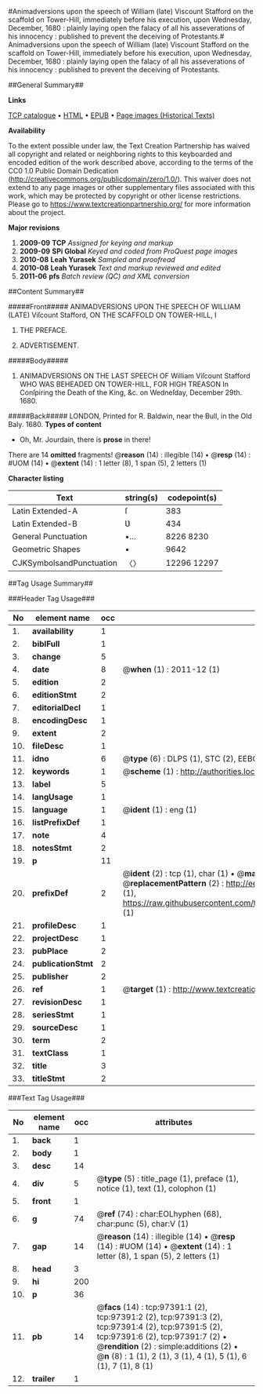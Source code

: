 #Animadversions upon the speech of William (late) Viscount Stafford on the scaffold on Tower-Hill, immediately before his execution, upon Wednesday, December, 1680 : plainly laying open the falacy of all his asseverations of his innocency : published to prevent the deceiving of Protestants.#
Animadversions upon the speech of William (late) Viscount Stafford on the scaffold on Tower-Hill, immediately before his execution, upon Wednesday, December, 1680 : plainly laying open the falacy of all his asseverations of his innocency : published to prevent the deceiving of Protestants.

##General Summary##

**Links**

[TCP catalogue](http://www.ota.ox.ac.uk/tcp/)  • 
[HTML](http://tei.it.ox.ac.uk/tcp/Texts-HTML/free/A25/A25455.html)  • 
[EPUB](http://tei.it.ox.ac.uk/tcp/Texts-EPUB/free/A25/A25455.epub) • 
[Page images (Historical Texts)](https://historicaltexts.jisc.ac.uk/eebo-13098897e)

**Availability**

To the extent possible under law, the Text Creation Partnership has waived all copyright and related or neighboring rights to this keyboarded and encoded edition of the work described above, according to the terms of the CC0 1.0 Public Domain Dedication (http://creativecommons.org/publicdomain/zero/1.0/). This waiver does not extend to any page images or other supplementary files associated with this work, which may be protected by copyright or other license restrictions. Please go to https://www.textcreationpartnership.org/ for more information about the project.

**Major revisions**

1. __2009-09__ __TCP__ *Assigned for keying and markup*
1. __2009-09__ __SPi Global__ *Keyed and coded from ProQuest page images*
1. __2010-08__ __Leah Yurasek__ *Sampled and proofread*
1. __2010-08__ __Leah Yurasek__ *Text and markup reviewed and edited*
1. __2011-06__ __pfs__ *Batch review (QC) and XML conversion*

##Content Summary##

#####Front#####
ANIMADVERSIONS UPON THE SPEECH OF WILLIAM (LATE) Viſcount Stafford, ON THE SCAFFOLD ON TOWER-HILL, I
1. THE PREFACE.

1. ADVERTISEMENT.

#####Body#####

1. ANIMADVERSIONS ON THE LAST SPEECH OF William Viſcount Stafford WHO WAS BEHEADED ON TOWER-HILL, FOR HIGH TREASON In Conſpiring the Death of the King, &c. on Wedneſday, December 29th. 1680.

#####Back#####
LONDON, Printed for R. Baldwin, near the Bull, in the Old Baly. 1680.
**Types of content**

  * Oh, Mr. Jourdain, there is **prose** in there!

There are 14 **omitted** fragments! 
 @__reason__ (14) : illegible (14)  •  @__resp__ (14) : #UOM (14)  •  @__extent__ (14) : 1 letter (8), 1 span (5), 2 letters (1)

**Character listing**


|Text|string(s)|codepoint(s)|
|---|---|---|
|Latin Extended-A|ſ|383|
|Latin Extended-B|Ʋ|434|
|General Punctuation|•…|8226 8230|
|Geometric Shapes|▪|9642|
|CJKSymbolsandPunctuation|〈〉|12296 12297|

##Tag Usage Summary##

###Header Tag Usage###

|No|element name|occ|attributes|
|---|---|---|---|
|1.|__availability__|1||
|2.|__biblFull__|1||
|3.|__change__|5||
|4.|__date__|8| @__when__ (1) : 2011-12 (1)|
|5.|__edition__|2||
|6.|__editionStmt__|2||
|7.|__editorialDecl__|1||
|8.|__encodingDesc__|1||
|9.|__extent__|2||
|10.|__fileDesc__|1||
|11.|__idno__|6| @__type__ (6) : DLPS (1), STC (2), EEBO-CITATION (1), OCLC (1), VID (1)|
|12.|__keywords__|1| @__scheme__ (1) : http://authorities.loc.gov/ (1)|
|13.|__label__|5||
|14.|__langUsage__|1||
|15.|__language__|1| @__ident__ (1) : eng (1)|
|16.|__listPrefixDef__|1||
|17.|__note__|4||
|18.|__notesStmt__|2||
|19.|__p__|11||
|20.|__prefixDef__|2| @__ident__ (2) : tcp (1), char (1)  •  @__matchPattern__ (2) : ([0-9\-]+):([0-9IVX]+) (1), (.+) (1)  •  @__replacementPattern__ (2) : http://eebo.chadwyck.com/downloadtiff?vid=$1&page=$2 (1), https://raw.githubusercontent.com/textcreationpartnership/Texts/master/tcpchars.xml#$1 (1)|
|21.|__profileDesc__|1||
|22.|__projectDesc__|1||
|23.|__pubPlace__|2||
|24.|__publicationStmt__|2||
|25.|__publisher__|2||
|26.|__ref__|1| @__target__ (1) : http://www.textcreationpartnership.org/docs/. (1)|
|27.|__revisionDesc__|1||
|28.|__seriesStmt__|1||
|29.|__sourceDesc__|1||
|30.|__term__|2||
|31.|__textClass__|1||
|32.|__title__|3||
|33.|__titleStmt__|2||


###Text Tag Usage###

|No|element name|occ|attributes|
|---|---|---|---|
|1.|__back__|1||
|2.|__body__|1||
|3.|__desc__|14||
|4.|__div__|5| @__type__ (5) : title_page (1), preface (1), notice (1), text (1), colophon (1)|
|5.|__front__|1||
|6.|__g__|74| @__ref__ (74) : char:EOLhyphen (68), char:punc (5), char:V (1)|
|7.|__gap__|14| @__reason__ (14) : illegible (14)  •  @__resp__ (14) : #UOM (14)  •  @__extent__ (14) : 1 letter (8), 1 span (5), 2 letters (1)|
|8.|__head__|3||
|9.|__hi__|200||
|10.|__p__|36||
|11.|__pb__|14| @__facs__ (14) : tcp:97391:1 (2), tcp:97391:2 (2), tcp:97391:3 (2), tcp:97391:4 (2), tcp:97391:5 (2), tcp:97391:6 (2), tcp:97391:7 (2)  •  @__rendition__ (2) : simple:additions (2)  •  @__n__ (8) : 1 (1), 2 (1), 3 (1), 4 (1), 5 (1), 6 (1), 7 (1), 8 (1)|
|12.|__trailer__|1||
